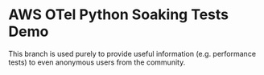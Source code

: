 # AWS OTel Python Soaking Tests Demo

This branch is used purely to provide useful information (e.g. performance tests) to even anonymous users from the community.
